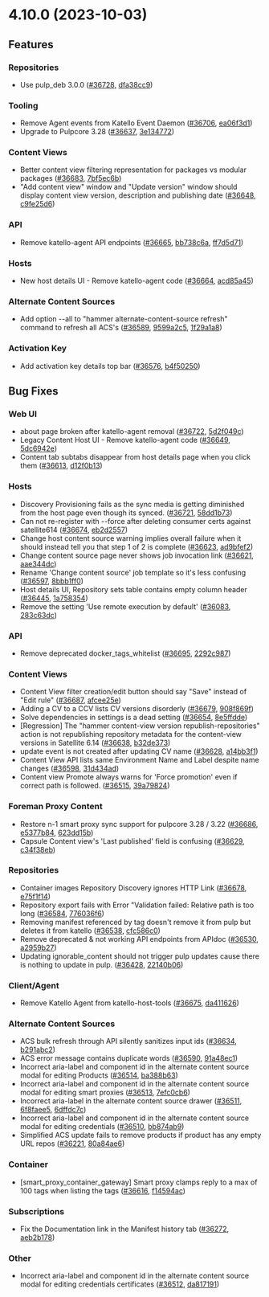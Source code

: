 # 4.10.0 (2023-10-03)

## Features

### Repositories
 * Use pulp_deb 3.0.0 ([#36728](https://projects.theforeman.org/issues/36728), [dfa38cc9](https://github.com/Katello/katello.git/commit/dfa38cc99fb533c248dcd33b181e44ff0f451602))

### Tooling
 * Remove Agent events from Katello Event Daemon ([#36706](https://projects.theforeman.org/issues/36706), [ea06f3d1](https://github.com/Katello/katello.git/commit/ea06f3d103587765413c3427b776a836cab6520e))
 * Upgrade to Pulpcore 3.28 ([#36637](https://projects.theforeman.org/issues/36637), [3e134772](https://github.com/Katello/katello.git/commit/3e134772909d6dc6f8002a86ab47e6c456c46022))

### Content Views
 * Better content view filtering representation for packages vs modular packages ([#36683](https://projects.theforeman.org/issues/36683), [7bf5ec6b](https://github.com/Katello/katello.git/commit/7bf5ec6b164600eca14f8ce10d895fae70590100))
 * "Add content view" window and "Update version" window should display content view version, description and publishing date ([#36648](https://projects.theforeman.org/issues/36648), [c9fe25d6](https://github.com/Katello/katello.git/commit/c9fe25d6705d5cf84dc60fefb521e8d3e939688b))

### API
 * Remove katello-agent API endpoints ([#36665](https://projects.theforeman.org/issues/36665), [bb738c6a](https://github.com/Katello/katello.git/commit/bb738c6ae3c6336706606142b856496b8d3f6ab1), [ff7d5d71](https://github.com/Katello/hammer-cli-katello.git/commit/ff7d5d71b55920284974134c11d4611c40675bbc))

### Hosts
 * New host details UI - Remove katello-agent code ([#36664](https://projects.theforeman.org/issues/36664), [acd85a45](https://github.com/Katello/katello.git/commit/acd85a45b04061c4f3499e2fe1076cb0420008ed))

### Alternate Content Sources
 * Add option --all to "hammer alternate-content-source refresh" command to refresh all ACS's ([#36589](https://projects.theforeman.org/issues/36589), [9599a2c5](https://github.com/Katello/katello.git/commit/9599a2c58d9dd804d463c985b9bcfbdfbd02fd1b), [1f29a1a8](https://github.com/Katello/hammer-cli-katello.git/commit/1f29a1a8acfcdb5689ee773da06327c061356bb0))

### Activation Key
 * Add activation key details top bar ([#36576](https://projects.theforeman.org/issues/36576), [b4f50250](https://github.com/Katello/katello.git/commit/b4f50250492191c8caf610593f564276b8c2a098))

## Bug Fixes

### Web UI
 * about page broken after katello-agent removal ([#36722](https://projects.theforeman.org/issues/36722), [5d2f049c](https://github.com/Katello/katello.git/commit/5d2f049c72b900f45de7e062edc162207b6743ba))
 * Legacy Content Host UI - Remove katello-agent code ([#36649](https://projects.theforeman.org/issues/36649), [5dc6942e](https://github.com/Katello/katello.git/commit/5dc6942e738d55c0a4a672cab881245aa482f3ed))
 * Content tab subtabs disappear from host details page when you click them ([#36613](https://projects.theforeman.org/issues/36613), [d12f0b13](https://github.com/Katello/katello.git/commit/d12f0b1303608401912e2e28e3f1f2ce1f53ae5e))

### Hosts
 * Discovery Provisioning fails as the sync media is getting diminished from the host page even though its synced. ([#36721](https://projects.theforeman.org/issues/36721), [58dd1b73](https://github.com/Katello/katello.git/commit/58dd1b73e79ce27895107adbfaa5d7122a95204b))
 * Can not re-register with --force after deleting consumer certs against satellite614 ([#36674](https://projects.theforeman.org/issues/36674), [eb2d2557](https://github.com/Katello/katello.git/commit/eb2d2557b034d12932863a941ebcfeb0ff4efc70))
 * Change host content source warning implies overall failure when it should instead tell you that step 1 of 2 is complete ([#36623](https://projects.theforeman.org/issues/36623), [ad9bfef2](https://github.com/Katello/katello.git/commit/ad9bfef21905c34fa58b3f3a397c9ed22dd33237))
 * Change content source page never shows job invocation link ([#36621](https://projects.theforeman.org/issues/36621), [aae344dc](https://github.com/Katello/katello.git/commit/aae344dcb23dc12f246af9cc79ac4dbb4acde485))
 * Rename 'Change content source' job template so it's less confusing ([#36597](https://projects.theforeman.org/issues/36597), [8bbb1ff0](https://github.com/Katello/katello.git/commit/8bbb1ff0df34cce029946ea70aa0647fdb93325a))
 * Host details UI, Repository sets table contains empty column header ([#36445](https://projects.theforeman.org/issues/36445), [1a758354](https://github.com/Katello/katello.git/commit/1a758354ebc8b308edc4cf50e4da60326ff7ee75))
 * Remove the setting 'Use remote execution by default' ([#36083](https://projects.theforeman.org/issues/36083), [283c63dc](https://github.com/Katello/katello.git/commit/283c63dc301b52f08ff6e09d45f0e817e811f9a0))

### API
 * Remove deprecated docker_tags_whitelist ([#36695](https://projects.theforeman.org/issues/36695), [2292c987](https://github.com/Katello/katello.git/commit/2292c98756554ab43f4942790466fb783e6a302c))

### Content Views
 * Content View filter creation/edit button should say "Save" instead of "Edit rule" ([#36687](https://projects.theforeman.org/issues/36687), [afcee25e](https://github.com/Katello/katello.git/commit/afcee25ef92a210cb2bb6e29c19589b62c176473))
 * Adding a CV to a CCV lists CV versions disorderly ([#36679](https://projects.theforeman.org/issues/36679), [908f869f](https://github.com/Katello/katello.git/commit/908f869f7c5569d2594ed3b3d904537f33868abc))
 * Solve dependencies in settings is a dead setting ([#36654](https://projects.theforeman.org/issues/36654), [8e5ffdde](https://github.com/Katello/katello.git/commit/8e5ffdde6ff1794288953090753e88a742d58216))
 * [Regression] The "hammer content-view version republish-repositories" action is not republishing repository metadata for the content-view versions in Satellite 6.14 ([#36638](https://projects.theforeman.org/issues/36638), [b32de373](https://github.com/Katello/katello.git/commit/b32de373813b0240ee62a09745cc747de9252d59))
 * update event is not created after updating CV name ([#36628](https://projects.theforeman.org/issues/36628), [a14bb3f1](https://github.com/Katello/katello.git/commit/a14bb3f1d3681b8422d35149f5cbff583482c1d5))
 * Content View API lists same Environment Name and Label despite name changes ([#36598](https://projects.theforeman.org/issues/36598), [31d434ad](https://github.com/Katello/katello.git/commit/31d434adec82cb228f9e872c838f742a08f8f632))
 * Content view Promote always warns for 'Force promotion' even if correct path is followed. ([#36515](https://projects.theforeman.org/issues/36515), [39a79824](https://github.com/Katello/katello.git/commit/39a7982497318a4d28a3a85a22391d66f576d1e9))

### Foreman Proxy Content
 * Restore n-1 smart proxy sync support for pulpcore 3.28 / 3.22 ([#36686](https://projects.theforeman.org/issues/36686), [e5377b84](https://github.com/Katello/katello.git/commit/e5377b84513fb59765395f21cdc13019156f683a), [623dd15b](https://github.com/Katello/katello.git/commit/623dd15b3848dc20e4dbf28090eac72be76ecc0f))
 * Capsule Content view's 'Last published' field is confusing ([#36629](https://projects.theforeman.org/issues/36629), [c34f38eb](https://github.com/Katello/katello.git/commit/c34f38eb750f38543294cd90f85ed1efcfaa5b70))

### Repositories
 * Container images Repository Discovery ignores HTTP Link ([#36678](https://projects.theforeman.org/issues/36678), [e75f1f14](https://github.com/Katello/katello.git/commit/e75f1f149504b2dfe3be54a797fe16dee0e86072))
 * Repository export fails with Error "Validation failed: Relative path is too long ([#36584](https://projects.theforeman.org/issues/36584), [776036f6](https://github.com/Katello/katello.git/commit/776036f6f5f40d5808c9aa5f3f2fe327a5c4e841))
 * Removing manifest referenced by tag doesn't remove it from pulp but deletes it from katello ([#36538](https://projects.theforeman.org/issues/36538), [cfc586c0](https://github.com/Katello/katello.git/commit/cfc586c01d735d5e822139eade23bfc8d589e1c9))
 * Remove deprecated & not working API endpoints from APIdoc ([#36530](https://projects.theforeman.org/issues/36530), [a2959b27](https://github.com/Katello/katello.git/commit/a2959b274b0df32d8d8e2ee3b01c6e4eba7b9d70))
 * Updating ignorable_content should not trigger pulp updates cause there is nothing to update in pulp. ([#36428](https://projects.theforeman.org/issues/36428), [22140b06](https://github.com/Katello/katello.git/commit/22140b06844c4f39bb95fbf1661090c711e091a1))

### Client/Agent
 * Remove Katello Agent from katello-host-tools ([#36675](https://projects.theforeman.org/issues/36675), [da411626](https://github.com/Katello/katello-host-tools.git/commit/da411626c9ad4dc347e974dea0ef3526fd63abad))

### Alternate Content Sources
 * ACS bulk refresh through API silently sanitizes input ids ([#36634](https://projects.theforeman.org/issues/36634), [b291abc2](https://github.com/Katello/katello.git/commit/b291abc28537628524033642020d7f33ad8f82ff))
 * ACS error message contains duplicate words ([#36590](https://projects.theforeman.org/issues/36590), [91a48ec1](https://github.com/Katello/katello.git/commit/91a48ec1aa61d98aba83648ba1f48d8a55bcebff))
 * Incorrect aria-label and component id in the alternate content source modal for editing Products ([#36514](https://projects.theforeman.org/issues/36514), [ba388b63](https://github.com/Katello/katello.git/commit/ba388b63dca0a5b79cb228d9d33968436c4395f0))
 * Incorrect aria-label and component id in the alternate content source modal for editing smart proxies ([#36513](https://projects.theforeman.org/issues/36513), [7efc0cb6](https://github.com/Katello/katello.git/commit/7efc0cb6ebcb3505dc6d04362e089394f71e2fe9))
 * Incorrect aria-label in the alternate content source drawer ([#36511](https://projects.theforeman.org/issues/36511), [6f8faee5](https://github.com/Katello/katello.git/commit/6f8faee515797f4e6edea680a3498454abcdb596), [6dffdc7c](https://github.com/Katello/katello.git/commit/6dffdc7ca703754228634bb6932bf96facc0af6a))
 * Incorrect aria-label and component id in the alternate content source modal for editing credentials ([#36510](https://projects.theforeman.org/issues/36510), [bb874ab9](https://github.com/Katello/katello.git/commit/bb874ab92f060ef4849bd5d9bc3854017f6a4184))
 * Simplified ACS update fails to remove products if product has any empty URL repos ([#36221](https://projects.theforeman.org/issues/36221), [80a84ae6](https://github.com/Katello/katello.git/commit/80a84ae61fdef7ad838b133b5be88353523567d0))

### Container
 * [smart_proxy_container_gateway] Smart proxy clamps reply to a max of 100 tags when listing the tags ([#36616](https://projects.theforeman.org/issues/36616), [f14594ac](https://github.com/Katello/smart_proxy_container_gateway.git/commit/f14594ac95e848bc5c588385ff66e7af74e97152))

### Subscriptions
 * Fix the Documentation link in the Manifest history tab ([#36272](https://projects.theforeman.org/issues/36272), [aeb2b178](https://github.com/Katello/katello.git/commit/aeb2b178665e7e6e1501305268a339173c92c7d0))

### Other
 * Incorrect aria-label and component id in the alternate content source modal for editing credentials certificates ([#36512](https://projects.theforeman.org/issues/36512), [da817191](https://github.com/Katello/katello.git/commit/da8171915ddf9acde98602911b4f7b9d913c0c77))